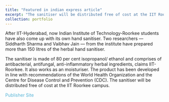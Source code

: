 ```yaml
---
title: "Featured in indian express article"
excerpt: "The sanitiser will be distributed free of cost at the IIT Roorkee campus. It also works as an moisturiser."
collection: portfolio
---
```


After IIT-Hyderabad, now Indian Institute of Technology-Roorkee students have also come up with its own hand sanitiser. Two researchers — Siddharth Sharma and Vaibhav Jain — from the institute have prepared more than 150 litres of the herbal hand sanitiser.

The sanitiser is made of 80 per cent isopropanol/ ethanol and comprises of antibacterial, antifungal, anti-inflammatory herbal ingredients, claims IIT-Roorkee. It also works as an moisturiser. The product has been developed in line with recommendations of the World Health Organization and the Centre for Disease Control and Prevention (CDC). The sanitiser will be distributed free of cost at the IIT Roorkee campus.


<a href="https://indianexpress.com/article/education/iit-roorkee-researchers-develop-hand-sanitiser-amid-shortage-6328344/" style="box-shadow: inset 0 0 0 0 #54b3d6; color: #54b3d6; margin: 0 -.25rem; padding: 0 .25rem; transition: color .3s ease-in-out, box-shadow .3s ease-in-out; text-decoration: none;">Publisher Site</a>